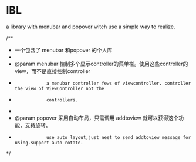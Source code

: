# IBL
a library with menubar and popover witch use a simple way to realize.


/**
* 一个包含了 menubar 和popover 的个人库
*
* @param menubar  控制多个显示controller的菜单栏。使用这些controller的view，而不是直接控制controller
*                 a menubar controller fews of viewcontroller. controller the view of ViewController not the
*                 controllers.
*
* @param popover  采用自动布局，只需调用 addtoview 就可以获得这个功能，支持旋转。
*                 use auto layout,just neet to send addtoview message for using.support auto rotate.
*/
